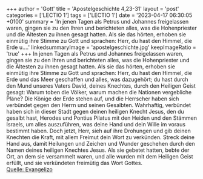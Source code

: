 +++
author = 'Gott'
title = 'Apostelgeschichte 4,23-31'
layout = 'post'
categories = ['LECTIO 1']
tags = ['LECTIO 1']
date = '2023-04-17 06:30:05 +0100'
summary = 'In jenen Tagen als Petrus und Johannes freigelassen waren, gingen sie zu den Ihren und berichteten alles, was die Hohenpriester und die Ältesten zu ihnen gesagt hatten. Als sie das hörten, erhoben sie einmütig ihre Stimme zu Gott und sprachen: Herr, du hast den Himmel, die Erde u....'
linkedsummaryImage = 'apostelgeschichte.jpg'
keepImageRatio = 'true'
+++
In jenen Tagen als Petrus und Johannes freigelassen waren, gingen sie zu den Ihren und berichteten alles, was die Hohenpriester und die Ältesten zu ihnen gesagt hatten.
Als sie das hörten, erhoben sie einmütig ihre Stimme zu Gott und sprachen: Herr, du hast den Himmel, die Erde und das Meer geschaffen und alles, was dazugehört;
du hast durch den Mund unseres Vaters David, deines Knechtes, durch den Heiligen Geist gesagt: Warum toben die Völker, warum machen die Nationen vergebliche Pläne?
Die Könige der Erde stehen auf, und die Herrscher haben sich verbündet gegen den Herrn und seinen Gesalbten.<!--more-->
Wahrhaftig, verbündet haben sich in dieser Stadt gegen deinen heiligen Knecht Jesus, den du gesalbt hast, Herodes und Pontius Pilatus mit den Heiden und den Stämmen Israels,
um alles auszuführen, was deine Hand und dein Wille im voraus bestimmt haben.
Doch jetzt, Herr, sieh auf ihre Drohungen und gib deinen Knechten die Kraft, mit allem Freimut dein Wort zu verkünden.
Streck deine Hand aus, damit Heilungen und Zeichen und Wunder geschehen durch den Namen deines heiligen Knechtes Jesus.
Als sie gebetet hatten, bebte der Ort, an dem sie versammelt waren, und alle wurden mit dem Heiligen Geist erfüllt, und sie verkündeten freimütig das Wort Gottes.<br> [Quelle: Evangelizo](https://evangeliumtagfuertag.org/DE/gospel)